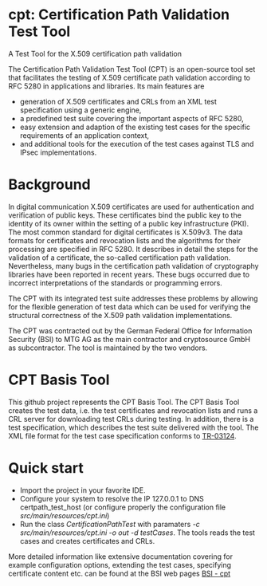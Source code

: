 # cpt: Certification Path Validation Test Tool

A Test Tool for the X.509 certification path validation

The Certification Path Validation Test Tool (CPT) is an open-source tool set that facilitates the testing of X.509 certificate path validation according to RFC 5280 in applications and libraries. Its main features are

* generation of X.509 certificates and CRLs from an XML test specification using a generic engine,
* a predefined test suite covering the important aspects of RFC 5280,
* easy extension and adaption of the existing test cases for the specific requirements of an application context,
* and additional tools for the execution of the test cases against TLS and IPsec implementations.

# Background

In digital communication X.509 certificates are used for authentication and verification of public keys. These certificates bind the public key to the identity of its owner within the setting of a public key infrastructure (PKI). The most common standard for digital certificates is X.509v3. The data formats for certificates and revocation lists and the algorithms for their processing are specified in RFC 5280. It describes in detail the steps for the validation of a certificate, the so-called certification path validation. Nevertheless, many bugs in the certification path validation of cryptography libraries have been reported in recent years. These bugs occurred due to incorrect interpretations of the standards or programming errors.

The CPT with its integrated test suite addresses these problems by allowing for the flexible generation of test data which can be used for verifying the structural correctness of the X.509 path validation implementations.

The CPT was contracted out by the German Federal Office for Information Security (BSI) to MTG AG as the main contractor and cryptosource GmbH as subcontractor. The tool is maintained by the two vendors.

# CPT Basis Tool

This github project represents the CPT Basis Tool. The CPT Basis Tool creates the test data, i.e. the test certificates and revocation lists and runs a CRL server for downloading test CRLs during testing. In addition, there is a test specification, which describes the test suite delivered with the tool. The XML file format for the test case specification conforms to [TR-03124](https://www.bsi.bund.de/DE/Publikationen/TechnischeRichtlinien/tr03124/index_htm.html).

# Quick start

* Import the project in your favorite IDE. 
* Configure your system to resolve the IP 127.0.0.1 to DNS certpath_test_host (or configure properly the configuration file *src/main/resources/cpt.ini*)
* Run the class *CertificationPathTest* with paramaters *-c src/main/resources/cpt.ini -o out -d testCases*. The tools reads the test cases and creates certificates and CRLs.

More detailed information like extensive documentation covering for example configuration options, extending the test cases, specifying certificate content etc. can be found at the BSI web pages
[BSI - cpt](https://www.bsi.bund.de/EN/Topics/OtherTopics/CPT/cpt_node.html)

